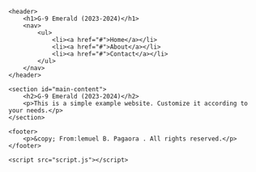 <!DOCTYPE html>
<html lang="en">
<head>
    <meta charset="UTF-8">
    <meta name="viewport" content="width=device-width, initial-scale=1.0">
    <link rel="stylesheet" href="styles.css">
    <title>G-9 Emerald (2023-2024)</title>
</head>
<body>

    <header>
        <h1>G-9 Emerald (2023-2024)</h1>
        <nav>
            <ul>
                <li><a href="#">Home</a></li>
                <li><a href="#">About</a></li>
                <li><a href="#">Contact</a></li>
            </ul>
        </nav>
    </header>

    <section id="main-content">
        <h2>G-9 Emerald (2023-2024)</h2>
        <p>This is a simple example website. Customize it according to your needs.</p>
    </section>

    <footer>
        <p>&copy; From:lemuel B. Pagaora . All rights reserved.</p>
    </footer>

    <script src="script.js"></script>
</body>
</html>

